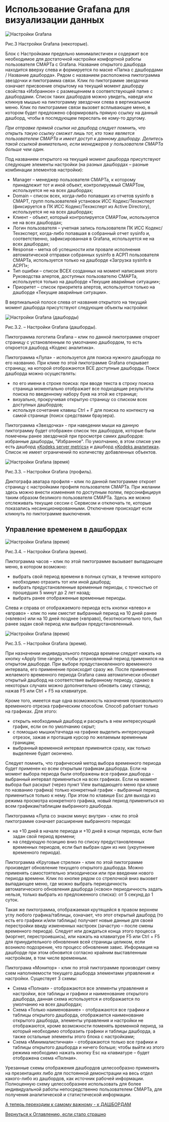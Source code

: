 # Использование Grafana для визуализации данных

<img src="img/smart_settings/01_edited_top_2.png" alt="Настройки Grafana" align=top>

Рис.3 Настройки Grafana (некоторые).

Блок с Настройками предельно минималистичен и содержит все необходимое для достаточной настройки комфортной работы пользователя СМАРТа с Grafana. Название открытого дашборда находится вверху слева и формируется по маске «Папка с дашбордами / Название дашборда». 
Рядом с названием расположена пиктограмма звездочки и пиктограмма связи. 
Клик по пиктограмме звездочки означает присвоение открытому на текущий момент дашборду свойства «Избранное» с размещением в соответствующей папке с дашбордами. Список таких дашбордов можно увидеть, наведя или кликнув мышью на пиктограмму звездочки слева в вертикальном меню.
Клик по пиктограмме связи вызовет всплывающее меню, в котором будет предложено сформировать прямую ссылку на данный дашборд, чтобы в последующем переслать ее кому-то другому.

_При отправке прямой ссылки на дашборд следует помнить, что открыть такую ссылку сможет лишь тот, кто тоже является пользователем СМАРТа и имеет доступ к данному дашборду. Делитесь такой ссылкой внимательно, если менеджеров у пользователя СМАРТа больше чем один._

Под названием открытого на текущий момент дашборда присутствуют следующие элементы настройки (на разных дашбордах – разные комбинации элементов настройки):
- Manager – менеджер пользователя СМАРТа, к которому принадлежит тот и иной объект, контролируемый СМАРТом, используется не на всех дашбордах;
- Domain – список всех, когда-либо попавших из отчетов sysinfo в СМАРТ, групп пользователей установок ИСС Кодекс/Техэксперт (фиксируется в ПК ИСС Кодекс/Техэксперт из Active Directory), используется не на всех дашбордах;
- Клиент - объект, который контролируется СМАРТом, используется не на всех дашбордах;
- Логин пользователя – учетная запись пользователя ПК ИСС Кодекс/Техэксперт, когда-либо попавшая в собранный отчет sysinfo и, соответственно, зафиксированная в Grafana, используется не на всех дашбордах;
- Response – метка об успешности или провале исполнения автоматической отправки собранных sysinfo в АСРП пользователя СМАРТа, используется только на дашборде «Загрузка sysinfo в АСРП»;
- Тип ошибки – список ВСЕХ созданных на момент написания этого Руководства алертов, доступных пользователю СМАРТа, используется только на дашборде «Текущие аварийные ситуации»;
- Приоритет – список приоритета алертов, используется только на дашборде «Текущие аварийные ситуации».

В вертикальной полосе слева от названия открытого на текущий момент дашборда присутствуют следующие объекты настройки:

<img src="img/smart_settings/dashboards.JPG" alt="Настройки Grafana (дашборды)" align=top>

Рис.3.2. – Настройки Grafana (дашборды).

Пиктограмма логотипа Grafana – клик по данной пиктограмме откроет страницу с установленным по умолчанию дашбордом, то есть откроется дашборд «Кодекс аналитика».

Пиктограмма «Лупа» - используется для поиска нужного дашборда по его названию. При клике по этой пиктограмме Grafana открывает страницу, на которой отображаются ВСЕ доступные дашборды. Поиск дашборда можно осуществлять: 
- по его имени в строке поиска: при вводе текста в строку поиска страница моментально отображает все подходящие результаты поиска по введенному набору букв на этой же странице;
- визуально, прокручивая открытую страницу со списком всех доступных дашбордов;
- используя сочетание клавиш Ctrl + F для поиска по контексту на самой странице (поиск средствами браузера).

Пиктограмма «Звездочка» - при наведении мыши на данную пиктограмму будет отображен список тех дашбордов, которые были помечены ранее звездочкой при просмотре самих дашбордов: избранные дашборды, "Избранное". По умолчанию, в этом списке уже есть дашборд [«Kodeks server metrics»](chapter-7_1.md) и дашборд [«Kodeks аналитика»](chapter-7_2.md). 
Список не имеет ограничений по количеству добавленных объектов.

<img src="img/smart_settings/profile.JPG" alt="Настройки Grafana (время)" align=top>

Рис.3.3. – Настройки Grafana (профиль).

Диктографа аватара профиля – клик по данной пиктограмме откроет страницу с настройками профиля пользователя СМАРТа. 
При желании здесь можно внести изменения по доступным полям, персонифицируя таким образом безликого пользователя СМАРТа. 
Здесь же можно отслеживать текущие сессии с Сервисом и отключать те, которые показались несанкционированными. 
Отключение происходит если кликнуть по пиктограмме выключения.

## Управление временем в дашбордах

<img src="img/smart_settings/time.JPG" alt="Настройки Grafana (время)" align=top>

Рис.3.4. – Настройки Grafana (время).

Пиктограмма часов – клик по этой пиктограмме вызывает выпадающее меню, в котором возможно:
- выбрать свой период времени в полных сутках, в течение которого необходимо отразить тот или иной дашборд;
- выбрать предустановленные временные периоды, с точностью от прошедших 5 минут до 2 лет назад;
- выбрать ранее отображенные временные периоды.

Слева и справа от отображаемого периода есть кнопки «влево» и «вправо» - клик по ним сместит выбранный период на 10 дней ранее («влево») или на 10 дней позднее («вправо), безотносительно того, был ранее задан свой период или выбран предустановленный.


<img src="img/smart_settings/time_2.png" alt="Настройки Grafana (время)" align=top>

Рис.3.5. – Настройки Grafana (время).

При назначении индивидуального периода времени следует нажать на кнопку «Apply time range», чтобы установленный период применился на открытом дашборде. 
При выборе предустановленного временного интервала, его применение происходит сразу же.
После применения желаемого временного периода Grafana сама автоматически обновит открытый дашборд на соответствие выбранному периоду, однако в некоторых случаях можно дополнительно обновить саму станицу, нажав F5 или Ctrl + F5 на клавиатуре.

Кроме того, имеется еще одна возможность назначения произвольного временного отрезка графическим способом. Способ работает только на графиках. Для этого:
- открыть необходимый дашборд и раскрыть в нем интересующий график, если он по умолчанию скрыт;
- с помощью мышки/тачпада на графике выделить интересующий отрезок, зажав и протащив курсор по желаемым временным границам;
- выбранный временной интервал применится сразу, как только выделение будет окончено.

Следует помнить, что графический метод выбора временного периода будет применен ко всем открытым графикам дашборда.
Если на момент выбора периода были отображены все графики дашборда - выбранный интервал примениться на всех графиках.
Если на момент выбора был раскрыт (через пункт View выпадающего меню при клике по названию графика) только конкретный график - выбранный период примениться только к нему.
При этом по клавише Esc для выхода из режима просмотра конкретного графика, новый период примениться ко всем графикам/таблицам выбранного дашборда.

Пиктограмма «Лупа со знаком минус внутри» - клик по этой пиктограмме означает расширение выбранного периода:
- на +10 дней в начале периода и +10 дней в конце периода, если был задан свой период времени;
- на следующую позицию вниз по списку предустановленных временных периодов, если был выбран один из них (укрупнение временного периода).

Пиктограмма «Круговые стрелки» - клик по этой пиктограмме произведет обновление текущего открытого дашборда. 
Можно применять самостоятельно эпизодически или при введении нового периода времени. 
Клик по кнопке рядом со стрелочкой вниз вызовет выпадающее меню, где можно выбрать периодичность автоматического обновления дашборда («свою» периодичность задать нельзя, только выбрать из предложенного списка): от 5 секунд до 1 суток.

Такая же пиктограмма, отображаемая крутящейся в правом верхнем углу любого графика/таблицы, означает, что этот открытый дашборд (то есть его графики и/или таблицы) получает новые данные для своей перестройки ввиду измененных настроек (зачастую – после смены временного периода). 
Следует или дождаться конца этого процесса (моргнет, перестроившись), или нажать на клавиатуре F5 или Ctrl + F5 для принудительного обновления всей страницы целиком, если возникло подозрение, что процесс обновления завис.
Информация на дашборде при этом обновится согласно крайним выставленным настройкам, в том числе временным.

Пиктограма «Монитор»   - клик по этой пиктограмме производит смену схем наполняемости текущего дашборда элементами управления и настройки. Существует 3 схемы:
- Схема «Полная» - отображаются все элементы управления и настройки, все таблицы и графики и наименование открытого дашборда, данная схема используется и отображается по умолчанию на всех дашбордах;
- Схема «Только наименование» - отображаются все графики и таблицы открытого дашборда, отображается наименование открытого дашборда, элементы управления и настройки не отображаются, кроме возможности поменять временной период, за который необходимо отобразить графики и таблицы дашборда, а также остальные элементы этого блока с настройками;
- Схема «Минималистичная» - отображаются только все графики и таблицы открытого дашборда и ничего больше; чтобы выйти из этого режима необходимо нажать кнопку Esc на клавиатуре – будет отображена схема «Полная».

Урезанные схемы отображения дашбордов целесообразно применять на презентациях либо для постоянной демонстрации на весь отдел какого-либо из дашбордов, как источник рабочей информации. 
Полноценную схему целесообразнее использовать для более индивидуальной работы непосредственно пользователем СМАРТа, для получения аналитической и статистической информации.

[А теперь переходим к самому важному - к ДАШБОРДАМ](chapter-7.md)

[Вернуться к Оглавлению, если стало страшно](Readme.md)